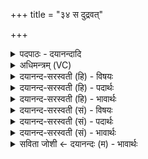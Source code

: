 +++
title = "३४ स दुद्रवत्"

+++
<details><summary>पदपाठः - दयानन्दादि</summary>

सः। दु॒द्र॒व॒त्। स्वा᳖हुत॒ इति॒ सुऽआ॑हुतः। सः। दु॒द्र॒व॒त्। स्वा᳖हुत॒ इति॒ सुऽआ॑हुतः। सु॒ब्र॒ह्मेति॑ सु॒ऽब्रह्मा॑। य॒ज्ञः। सु॒शमीति॑ सु॒ऽशमी॑। वसू॑नाम्। दे॒वम्। राधः॑। जना॑नाम्। ३४।
</details>

<details><summary>अधिमन्त्रम् (VC)</summary>

- अग्निर्देवता
- परमेष्ठी ऋषिः
- आर्ष्युष्णिक्
- गान्धारः
</details>

<details><summary>दयानन्द-सरस्वती (हि) - विषयः</summary>

फिर वह कैसा हो, यह विषय अगले मन्त्र में कहा है ॥
</details>

<details><summary>दयानन्द-सरस्वती (हि) - पदार्थः</summary>

पदार्थान्वयभाषाः -  हे मनुष्यो ! (सः) वह अग्नि (स्वाहुतः) अच्छे प्रकार बुलाये हुए मित्र के समान (दुद्रवत्) चलता है तथा (सः) वह (स्वाहुतः) अच्छे प्रकार निमन्त्रण किये विद्वान् के तुल्य (दुद्रवत्) जाता है, (सुब्रह्मा) अच्छे प्रकार चारों वेदों के ज्ञाता (यज्ञः) समागम के योग्य (सुशमी) अच्छे शान्तिशील पुरुष के समान जो (वसूनाम्) पृथिवी आदि वसुओं और (जनानाम्) मनुष्यों का (देवम्) अभीप्सित (राधः) धनरूप है, उस अग्नि को तुम लोग उपयोग में लाओ ॥३४ ॥
</details>

<details><summary>दयानन्द-सरस्वती (हि) - भावार्थः</summary>

भावार्थभाषाः -  इस मन्त्र में वाचकलुप्तोपमालङ्कार है। जो वेगवान्, अन्य पदार्थों को वेग देनेवाला, शान्तिकारक, पृथिव्यादि पदार्थों का प्रकाशक अग्नि है, उसका विचार क्यों न करना चाहिये ॥३४ ॥
</details>

<details><summary>दयानन्द-सरस्वती (सं) - विषयः</summary>

पुनः स कीदृश इत्याह ॥
</details>

<details><summary>दयानन्द-सरस्वती (सं) - पदार्थः</summary>

पदार्थान्वयभाषाः -  हे मनुष्याः ! स स्वाहुतः सखिवद् दुद्रवत् स स्वाहुतो विद्वानिव दुद्रवत्। सुब्रह्मा यज्ञः सुशमीव यो वसूनां जनानां च देवं राधोऽस्ति तं यूयं संप्रयुङ्ग्ध्वम् ॥३४ ॥
</details>

<details><summary>दयानन्द-सरस्वती (सं) - भावार्थः</summary>

भावार्थभाषाः -  अत्र वाचकलुप्तोपमालङ्कारः। यो वेगवानन्येभ्यो वेगप्रदः शान्तिकरः पृथिव्यादीनां प्रकाशकोऽग्निर्वत्तते स कथं न विज्ञेयः ॥३४ ॥
</details>

<details><summary>सविता जोशी ← दयानन्दः (म) - भावार्थः</summary>

भावार्थभाषाः -  या मंत्रात वाचकलुप्तोपमालंकार आहे. जो अग्नी गतिमान असून इतर पदार्थांना वेग देणारा व शांत असणाऱ्या पृथ्वी इत्यादी पदार्थांचा प्रकाशक आहे. तेव्हा त्याचा उपयोग करून घेण्याचा विचार का बरे करू नये?
</details>